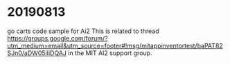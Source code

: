 # 20190813
go carts code sample for Ai2
This is related to thread
https://groups.google.com/forum/?utm_medium=email&utm_source=footer#!msg/mitappinventortest/baPAT82SJn0/aDW05iIiDQAJ
in the MIT AI2 support group.
